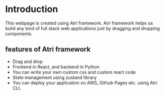 # Introduction

This webpage is created using Atri framework.
Atri framework helps us build any kind of full stack web applications just by dragging and dropping components.

## features of Atri framework

-   Drag and drop
-   Frontend in React, and backend in Python
-   You can write your own custom css and custom react code
-   State management using zustand library
-   You can deploy your application on AWS, Github Pages etc. using Atri CLI.

